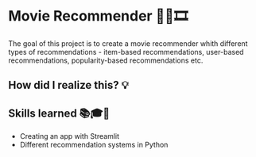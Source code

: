 # Movie Recommender 🍿👀🎞

The goal of this project is to create a movie recommender whith different types of recommendations - item-based recommendations, user-based recommendations, popularity-based recommendations etc. 

## How did I realize this? 💡




## Skills learned 📚🎓🧠

- Creating an app with Streamlit
- Different recommendation systems in Python
